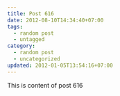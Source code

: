 ```yaml
---
title: Post 616
date: 2012-08-10T14:34:40+07:00
tags:
  - random post
  - untagged
category:
  - random post
  - uncategorized
updated: 2012-01-05T13:54:16+07:00
---
```

This is content of post 616
